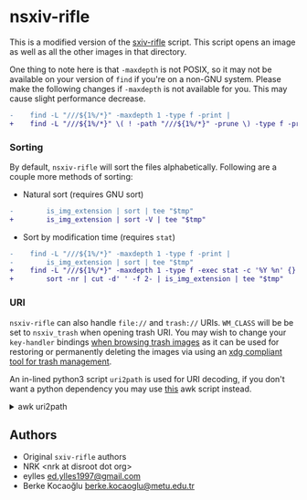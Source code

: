 # nsxiv-rifle

This is a modified version of the [sxiv-rifle][] script.
This script opens an image as well as all the other images in that directory.

One thing to note here is that `-maxdepth` is not POSIX, so it may not be
available on your version of `find` if you're on a non-GNU system.
Please make the following changes if `-maxdepth` is not available for you.
This may cause slight performance decrease.

```diff
-    find -L "///${1%/*}" -maxdepth 1 -type f -print |
+    find -L "///${1%/*}" \( ! -path "///${1%/*}" -prune \) -type f -print |
```

[sxiv-rifle]: https://github.com/ranger/ranger/blob/master/examples/rifle_sxiv.sh

### Sorting

By default, `nsxiv-rifle` will sort the files alphabetically.
Following are a couple more methods of sorting:

* Natural sort (requires GNU sort)

```diff
-        is_img_extension | sort | tee "$tmp"
+        is_img_extension | sort -V | tee "$tmp"
```

* Sort by modification time (requires `stat`)

```diff
-    find -L "///${1%/*}" -maxdepth 1 -type f -print |
-        is_img_extension | sort | tee "$tmp"
+    find -L "///${1%/*}" -maxdepth 1 -type f -exec stat -c '%Y %n' {} + |
+        sort -nr | cut -d' ' -f 2- | is_img_extension | tee "$tmp"
```

### URI

`nsxiv-rifle` can also handle `file://` and `trash://` URIs.
`WM_CLASS` will be be set to `nsxiv_trash` when opening trash URI.
You may wish to change your `key-handler` bindings [when browsing trash
images][atom] as it can be used for restoring or permanently deleting the images
via using an [xdg compliant tool for trash management][trash].

An in-lined python3 script `uri2path` is used for URI decoding, if you don't
want a python dependency you may use [this][awk] awk script instead.

[atom]: ../../exec/key-handler/atom-detection.md
[trash]: https://wiki.archlinux.org/title/Trash_management
[awk]: https://github.com/stroborobo/werc/blob/master/bin/contrib/urldecode.awk

<details>
<summary>awk uri2path</summary>

```sh
uri2path () {
  printf '%s' "${1#*://}" | awk '
  BEGIN {
    hextab ["0"] = 0; hextab ["8"] = 8;
    hextab ["1"] = 1; hextab ["9"] = 9;
    hextab ["2"] = 2; hextab ["A"] = hextab ["a"] = 10
    hextab ["3"] = 3; hextab ["B"] = hextab ["b"] = 11;
    hextab ["4"] = 4; hextab ["C"] = hextab ["c"] = 12;
    hextab ["5"] = 5; hextab ["D"] = hextab ["d"] = 13;
    hextab ["6"] = 6; hextab ["E"] = hextab ["e"] = 14;
    hextab ["7"] = 7; hextab ["F"] = hextab ["f"] = 15;
  }
  {
    decoded = ""
    i   = 1
    len = length ($0)
    while ( i <= len ) {
      c = substr ($0, i, 1)
      if ( c == "%" ) {
        if ( i+2 <= len ) {
          c1 = substr ($0, i+1, 1)
          c2 = substr ($0, i+2, 1)
          if ( hextab [c1] == "" || hextab [c2] == "" ) {
            print "WARNING: invalid hex encoding: %" c1 c2 | "cat >&2"
          } else {
            code = 0 + hextab [c1] * 16 + hextab [c2] + 0
            c = sprintf ("%c", code)
            i = i + 2
          }
        } else {
          print "WARNING: invalid % encoding: " substr ($0, i, len - i)
        }
      } else if ( c == "+" ) {
        c = " "
      }
      decoded = decoded c
      ++i
    }
  print decoded
  }'
}
```
</details>

## Authors

* Original `sxiv-rifle` authors
* NRK \<nrk at disroot dot org>
* eylles <ed.ylles1997@gmail.com>
* Berke Kocaoğlu <berke.kocaoglu@metu.edu.tr>
